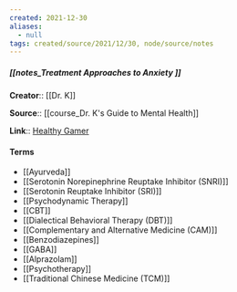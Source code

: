 ```yaml
---
created: 2021-12-30 
aliases:
  - null
tags: created/source/2021/12/30, node/source/notes
---
```


##### [[notes_Treatment Approaches to Anxiety ]]
**Creator**:: [[Dr. K]]
 
**Source**:: [[course_Dr. K's Guide to Mental Health]]

**Link**:: [Healthy Gamer](https://coaching.healthygamer.gg/guide/lessons/treatment-approaches-to-anxiety)

#### Terms
- [[Ayurveda]]
- [[Serotonin Norepinephrine Reuptake Inhibitor (SNRI)]]
- [[Serotonin Reuptake Inhibitor (SRI)]]
- [[Psychodynamic Therapy]]
- [[CBT]]
- [[Dialectical Behavioral Therapy (DBT)]]
- [[Complementary and Alternative Medicine (CAM)]]
- [[Benzodiazepines]]
- [[GABA]]
- [[Alprazolam]]
- [[Psychotherapy]]
- [[Traditional Chinese Medicine (TCM)]]